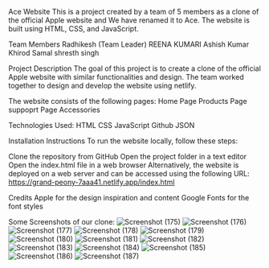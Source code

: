 Ace Website
This is a project created by a team of 5 members as a clone of the official Apple website and We have renamed it to Ace. The website is built using HTML, CSS, and JavaScript.


Team Members
Radhikesh (Team Leader)
REENA KUMARI
Ashish Kumar
Khirod Samal
shresth singh


Project Description
The goal of this project is to create a clone of the official Apple website with similar functionalities and design. The team worked together to design and develop the website using netlify.


The website consists of the following pages:
Home Page
Products Page
suppoprt Page
Accessories


Technologies Used: 
HTML
CSS
JavaScript
Github
JSON


Installation Instructions
To run the website locally, follow these steps:

Clone the repository from GitHub
Open the project folder in a text editor
Open the index.html file in a web browser
Alternatively, the website is deployed on a web server and can be accessed using the following URL: https://grand-peony-7aaa41.netlify.app/index.html

Credits
Apple for the design inspiration and content
Google Fonts for the font styles


Some Screenshots of our clone:
![Screenshot (175)](https://user-images.githubusercontent.com/115460698/221485662-36116f6c-8370-44fb-b11b-7926be9abfa2.png)
![Screenshot (176)](https://user-images.githubusercontent.com/115460698/221485720-868cfbb3-e4de-4c2d-9d74-89791f3984b0.png)
![Screenshot (177)](https://user-images.githubusercontent.com/115460698/221485741-f0767bc1-1ba2-4df0-a7be-7d517bacb1d4.png)
![Screenshot (178)](https://user-images.githubusercontent.com/115460698/221485748-48123fa5-5971-4ebe-99fa-16d7ea9596ee.png)
![Screenshot (179)](https://user-images.githubusercontent.com/115460698/221485756-162be731-e511-490f-8ea4-33a0c8bf9e32.png)
![Screenshot (180)](https://user-images.githubusercontent.com/115460698/221485777-fe442619-a571-4478-8a35-eb2525abca86.png)
![Screenshot (181)](https://user-images.githubusercontent.com/115460698/221485782-af9c6df2-2132-48f3-bad9-9c5ac5642bc4.png)
![Screenshot (182)](https://user-images.githubusercontent.com/115460698/221485794-4f7778da-196b-4f11-b9a2-7451c26662f7.png)
![Screenshot (183)](https://user-images.githubusercontent.com/115460698/221485803-e95c66ef-c274-4ff2-bad5-c4fd5fdbc961.png)
![Screenshot (184)](https://user-images.githubusercontent.com/115460698/221485811-b493903e-a1be-40b4-97f2-b36b20a8c28a.png)
![Screenshot (185)](https://user-images.githubusercontent.com/115460698/221485818-ef33474b-14ae-4c13-808d-5481e109bb5e.png)
![Screenshot (186)](https://user-images.githubusercontent.com/115460698/221485828-fbafd181-6bed-492d-b226-e36d6b75fc1c.png)
![Screenshot (187)](https://user-images.githubusercontent.com/115460698/221485838-6e00656b-3254-4d6e-a9ef-719896dcc8e0.png)












